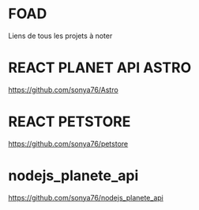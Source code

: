 # FOAD
Liens de tous les projets à noter
# REACT PLANET API ASTRO
https://github.com/sonya76/Astro
# REACT PETSTORE
https://github.com/sonya76/petstore
# nodejs_planete_api
https://github.com/sonya76/nodejs_planete_api
